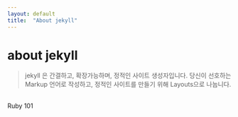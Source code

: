 ```yaml
---
layout: default
title:  "About jekyll"
---
```


about jekyll
===
>jekyll 은 간결하고, 확장가능하며, 정적인 사이트 생성자입니다. 당신이 선호하는 Markup 언어로 작성하고, 정적인 사이트를 만들기 위해 Layouts으로 나눕니다.

<br>
Ruby 101
